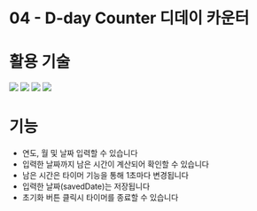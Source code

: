 # 04 - D-day Counter 디데이 카운터
> 

> 
>  
# 활용 기술
  <div>
  <img src="https://img.shields.io/badge/Figma-F24E1E?style=for-the-badge&logo=Figma&logoColor=white">
  <img src="https://img.shields.io/badge/html5-E34F26?style=for-the-badge&logo=html5&logoColor=white"> 
  <img src="https://img.shields.io/badge/css-1572B6?style=for-the-badge&logo=css3&logoColor=white">
  <img src="https://img.shields.io/badge/javascript-F7DF1E?style=for-the-badge&logo=javascript&logoColor=black">
</div>


# 기능
- 연도, 월 및 날짜 입력할 수 있습니다
- 입력한 날짜까지 남은 시간이 계산되어 확인할 수 있습니다
- 남은 시간은 타이머 기능을 통해 1초마다 변경됩니다
- 입력한 날짜(savedDate)는 저장됩니다
- 초기화 버튼 클릭시 타이머를 종료할 수 있습니다



